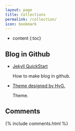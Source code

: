 ```yaml
---
layout: page
title: Collections
permalink: /collection/
icon: bookmark
---
```


* content
{:toc}

## Blog in Github

* [Jekyll QuickStart](http://jekyllbootstrap.com/usage/jekyll-quick-start.html)

    How to make blog in github.

* [Theme designed by HyG.](https://github.com/hungchicheng/gaohaoyang.github.io)

    Theme.



## Comments

{% include comments.html %}
